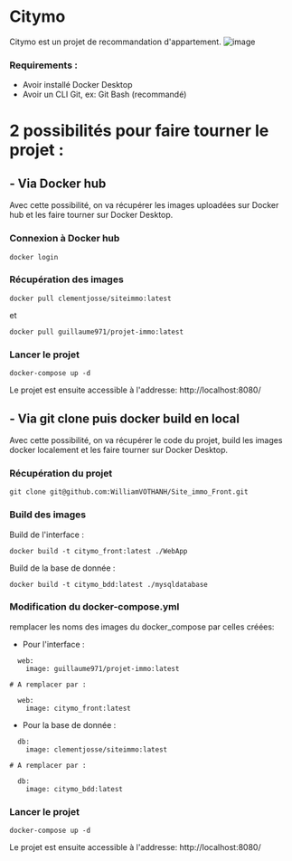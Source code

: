 # Citymo
Citymo est un projet de recommandation d'appartement.
![image](https://github.com/WilliamVOTHANH/Site_immo_Front/assets/86595295/49d37c18-f744-437c-87ad-7c34ab67f24d)


### Requirements :
- Avoir installé Docker Desktop
- Avoir un CLI Git, ex: Git Bash (recommandé)

# 2 possibilités pour faire tourner le projet :
## - Via Docker hub
Avec cette possibilité, on va récupérer les images uploadées sur Docker hub et les faire tourner sur Docker Desktop.
### Connexion à Docker hub
```
docker login
```
### Récupération des images
```
docker pull clementjosse/siteimmo:latest
```
et
```
docker pull guillaume971/projet-immo:latest
```
### Lancer le projet 
```
docker-compose up -d
```
Le projet est ensuite accessible à l'addresse: 
http://localhost:8080/


## - Via git clone puis docker build en local
Avec cette possibilité, on va récupérer le code du projet, build les images docker localement et les faire tourner sur Docker Desktop.
### Récupération du projet
```
git clone git@github.com:WilliamVOTHANH/Site_immo_Front.git
```
### Build des images
Build de l'interface :
```
docker build -t citymo_front:latest ./WebApp
```
Build de la base de donnée :
```
docker build -t citymo_bdd:latest ./mysqldatabase
```
### Modification du docker-compose.yml
remplacer les noms des images du docker_compose par celles créées:
- Pour l'interface :
```
  web:
    image: guillaume971/projet-immo:latest

# A remplacer par :
  
  web:
    image: citymo_front:latest
```
- Pour la base de donnée :
```
  db:
    image: clementjosse/siteimmo:latest

# A remplacer par :
  
  db:
    image: citymo_bdd:latest
```
### Lancer le projet 
```
docker-compose up -d
```
Le projet est ensuite accessible à l'addresse: 
http://localhost:8080/
